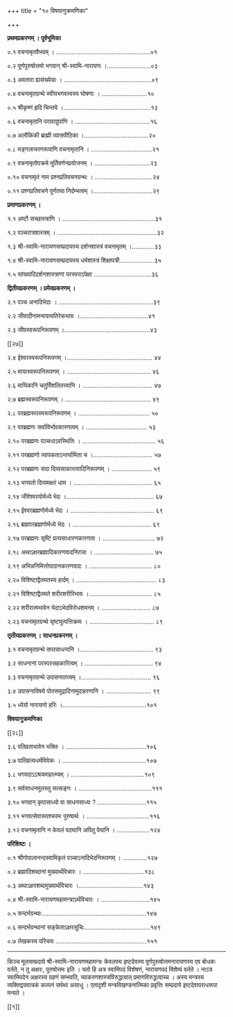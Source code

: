 +++
title = "१० विषयानुक्रमणिका"

+++

**प्रथमप्रकरणम् । पूर्वभूमिका** 

०.१ वचनामृतवैभवम् । ......................................................०१

०.२ पूर्णपुरुषोत्तमो भगवान् श्री-स्वामि-नारायणः ।.........................०३

०.३ अवतारा ह्यसंख्येयाः । ..................................................०९

०.४ वचनामृतग्रन्थे स्वीयभगवत्त्वस्य घोषणाः । ..........................१०

०.५ श्रीकृष्णं हृदि चिन्तये ।..................................................१३

०.६ वचनामृतानि परावाग्रूपाणि । ...........................................१६

०.७ अलौकिकी ब्राह्मी व्यासपीठिका ।.....................................२०

०.८ मङ्गलाचरणरूपाणि वचनामृतानि । ...................................२१

०.९ वचनामृतोपक्रमे मूर्तिवर्णनप्रयोजनम् । ................................२३

०.१० वचनामृतं नाम प्रश्नप्रतिवचनग्रन्थः । .................................२४

०.११ प्रश्नप्रतिवचने पूर्णतया निर्दम्भत्वम् ।..................................२९

**प्रमाणप्रकरणम् ।** 

१.१ अष्टौ सच्छास्त्राणि । .....................................................३१

१.२ पञ्चरात्रशास्त्रम् । .........................................................३२

१.३ श्री-स्वामि-नारायणसम्प्रदायस्य दर्शनशास्त्रं वचनामृतम् ।.............३३

१.४ श्री-स्वामि-नारायणसम्प्रदायस्य धर्मशास्त्रं शिक्षापत्री....................३५

१.५ सांख्यादिदर्शनशास्त्राणां परस्पराऽपेक्षा .................................३६

**द्वितीयप्रकरणम् । प्रमेयप्रकरणम् ।** 

२.१ पञ्च अनादिभेदाः । ......................................................३९

२.२ जीवादीनामन्वयव्यतिरेकभावः ।.......................................४१

२.३ जीवस्वरूपनिरूपणम् ।.................................................४३

[[२७]]

२.४ ईश्वरस्वरूपनिरूपणम् ।................................................. ४४

२.५ मायास्वरूपनिरूपणम् । ................................................ ४६

२.६ मायिकानि चतुर्विंशतितत्त्वानि । ........................................ ४७

२.७ ब्रह्मस्वरूपनिरूपणम् । ................................................. ४९

२.८ परब्रह्मरूपस्वरूपनिरूपणम् । ......................................... ५०

२.९ परब्रह्मणः सर्वाविर्भावकारणत्वम् । ................................... ५३

२.१० परब्रह्मणः पञ्चधाऽवस्थितिः । .......................................... ५६

२.११ परब्रह्मणो व्यापकताऽन्तर्यामिता च ।.................................. ५७

२.१२ परब्रह्मणः सदा दिव्यसाकारत्वादिनिरूपणम् । ....................... ५९

२.१३ भगवतो दिव्यमक्षरं धाम । ............................................. ६५

२.१४ जीवेश्वरयोर्मध्ये भेदः ।.................................................. ६७

२.१५ ईश्वरब्रह्मणोर्मध्ये भेदः । ................................................ ६९

२.१६ ब्रह्मपरब्रह्मणोर्मध्ये भेदः । ............................................. ६९

२.१७ परब्रह्मणः सृष्टिं प्रत्यसाधारणकारणता । .............................. ७२

२.१८ अथाऽक्षरब्रह्मादिकारणवादनिरासः । .................................. ७५

२.१९ अभिन्ननिमित्तोपादानकारणवादः । .................................... ८०

२.२० विशिष्टाद्वैतमतस्य हार्दम् । .............................................. ८३

२.२१ विशिष्टाद्वैतमते शरीरशरीरिभावः ।.................................... ८५

२.२२ शरीरात्मभावेन भेदाऽभेदविरोधशमनम् । ............................ ८७

२.२३ वचनामृतग्रन्थे सृष्ट्युत्पत्तिक्रमः । ..................................... ८९

**तृतीयप्रकरणम् । साधनप्रकरणम् ।** 

३.१ वचनामृतग्रन्थे सप्तसाधनानि ।.......................................... ९३

३.२ साधनानां परस्परसहकारित्वम् । ....................................... ९४

३.३ वचनामृतग्रन्थे उपासनातत्त्वम् ।........................................ ९६

३.४ उपासनाविषये पोतसमुद्रादिनामुदाहरणानि । .......................... ९९

३.५ ध्येयो नारायणो हरिः ।................................................१०१

**विषयानुक्रमणिका** 

[[२८]]

३.६ पतिव्रताभावेन भक्तिः । ..............................................१०६

३.७ पातिव्रत्यधर्मविवेकः । ................................................१०७

३.८ भगवदाऽऽश्रयमाहात्म्यम् । ..........................................१०९

३.९ सर्वसाधनमूलस्तु सत्सङ्गः । ..........................................१११

३.१० भगवान् कृपासाध्यो वा साधनसाध्यः ? ............................११५

३.११ भगवत्सेवारूपश्चरमः पुरुषार्थः । ....................................११६

३.१२ वचनामृतानि न केवलं पठ्यानि अपितु पेयानि । ...................१२४

**परिशिष्टः ।** 

०.१ श्रीगोपालानन्दस्वामिकृतं पञ्चाऽनादिभेदनिरूपणम् । ..............१२७

०.२ ब्रह्मादिशब्दानां मुख्यार्थविचारः । ...................................१३८

०.३ अथाऽक्षरशब्दमुख्यार्थविचारः ।.....................................१४३

०.४ श्री-स्वामि-नारायणमहामन्त्राऽर्थविचारः । ............................१४५

०.५ सन्दर्भग्रन्थाः............................................................१४७

०.६ सन्दर्भग्रन्थानां सङ्केताऽक्षरसूचिः......................................१४९

०.७ लेखकस्य परिचयः ....................................................१५१

-----------------------------------------------

किञ्च मूलसम्प्रदाये श्री-स्वामि-नारायणमहामन्त्रः केवलस्य इष्टदेवस्य पूर्णपुरूषोत्तमनारायणस्य एव बोधकः वर्तते, न तु अक्षरः, पुरुषोत्तमः इति । यतो हि अत्र स्वामिपदं विशेषणं, नारायणपदं विशेष्यं वर्तते । नाऽत्र स्वामिपदेन अक्षरस्य ग्रहणं सम्भवति, व्याकरणशास्त्रविरुद्धत्वात् प्रमाणविरुद्धत्वाच्च । अस्य मन्त्रस्य व्यक्तिद्वयवाचकं कल्पनं सर्वथा असाधु । एतादृशी मन्त्रविखण्डनात्मिका प्रवृत्तिः सम्प्रदाये इष्टदेवापराधरूपा मन्यते ।

[[१]]
